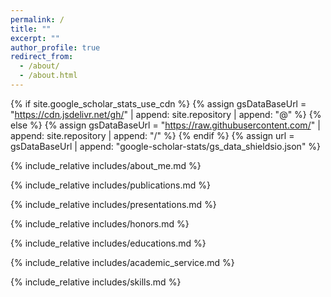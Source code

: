```yaml
---
permalink: /
title: ""
excerpt: ""
author_profile: true
redirect_from: 
  - /about/
  - /about.html
---
```


{% if site.google_scholar_stats_use_cdn %}
{% assign gsDataBaseUrl = "https://cdn.jsdelivr.net/gh/" | append: site.repository | append: "@" %}
{% else %}
{% assign gsDataBaseUrl = "https://raw.githubusercontent.com/" | append: site.repository | append: "/" %}
{% endif %}
{% assign url = gsDataBaseUrl | append: "google-scholar-stats/gs_data_shieldsio.json" %}

{% include_relative includes/about_me.md %}

{% include_relative includes/publications.md %}

{% include_relative includes/presentations.md %}

{% include_relative includes/honors.md %}

{% include_relative includes/educations.md %}

{% include_relative includes/academic_service.md %}

{% include_relative includes/skills.md %}
